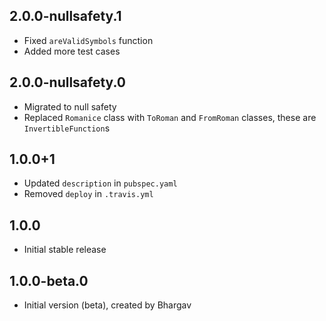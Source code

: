 ## 2.0.0-nullsafety.1

- Fixed `areValidSymbols` function
- Added more test cases

## 2.0.0-nullsafety.0

- Migrated to null safety
- Replaced `Romanice` class with `ToRoman` and `FromRoman` classes, these are `InvertibleFunction`s

## 1.0.0+1

- Updated `description` in `pubspec.yaml`
- Removed `deploy` in `.travis.yml`

## 1.0.0

- Initial stable release

## 1.0.0-beta.0

- Initial version (beta), created by Bhargav
